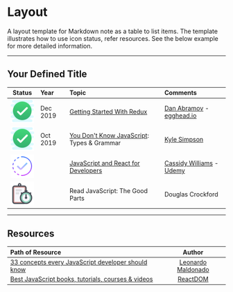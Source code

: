 # Layout
A layout template for Markdown note as a table to list items. The template illustrates how to use icon status, refer resources. See the below example for more detailed information.

-----

## Your Defined Title

|Status|Year|Topic|Comments|
|:----:|:---|:----|:-------|
| ![Completed][Completed]     | Dec 2019 | [Getting Started With Redux]                 | [Dan Abramov] - [egghead.io]  |
| ![Completed][Completed]     | Oct 2019 | [You Don't Know JavaScript]: Types & Grammar | [Kyle Simpson]                |
| ![In Progress][In Progress] |          | [JavaScript and React for Developers]        | [Cassidy Williams] - [Udemy]  |
| ![Soon][Soon]               |          | Read JavaScript: The Good Parts              | Douglas Crockford             |

[//]: # (this is the syntax for Markdown comments which is most platform independent)

[//]: # (Status images)

[Completed]: imgs/done.png "Completed"
[In Progress]: imgs/wip.png "In Progress"
[Soon]: imgs/planning.png "Soon"

[//]: # (Reference links to Topics)

[Getting Started With Redux]: https://egghead.io/courses/getting-started-with-redux
[JavaScript and React for Developers]: https://www.udemy.com/js-and-react-for-devs/
[You Don't know JavaScript]: https://github.com/getify/You-Dont-Know-JS

[//]: # (Reference links to tutors)

[Dan Abramov]: https://twitter.com/dan_abramov
[Kyle Simpson]: https://twitter.com/getify
[Cassidy Williams]: https://twitter.com/cassidoo
[Udemy]: https://www.udemy.com
[egghead.io]: https://egghead.io/

----

## Resources

| Path of Resource|Author|
|:----------------|:----:|
| [33 concepts every JavaScript developer should know] | [Leonardo Maldonado] |
| [Best JavaScript books, tutorials, courses & videos] | [ReactDOM]           |

[//]: # (Reference links to paths)

[33 concepts every JavaScript developer should know]: https://github.com/leonardomso/33-js-concepts
[Best JavaScript books, tutorials, courses & videos]: https://reactdom.com/blog/javascript-books

[//]: # (Reference links to authors)
[Leonardo Maldonado]: https://github.com/leonardomso
[ReactDOM]: https://reactdom.com